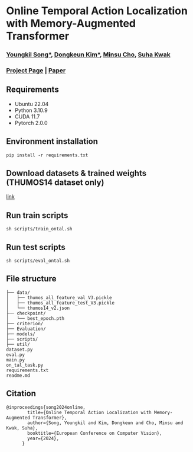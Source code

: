 # Online Temporal Action Localization with Memory-Augmented Transformer

### [Youngkil Song*](https://www.linkedin.com/in/youngkil-song-8936792a3/), [Dongkeun Kim*](https://dk-kim.github.io/), [Minsu Cho](https://cvlab.postech.ac.kr/~mcho/), [Suha Kwak](https://suhakwak.github.io/)

### [Project Page](https://skhcjh231.github.io/MATR_project/) | [Paper](https://arxiv.org/abs/2408.02957)

## Requirements

- Ubuntu 22.04
- Python 3.10.9
- CUDA 11.7
- Pytorch 2.0.0

## Environment installation
    
    pip install -r requirements.txt

## Download datasets & trained weights (THUMOS14 dataset only)

[link](https://drive.google.com/drive/folders/1-V3TZNHrhb-1pnwKZvLCw-Ga56dx1pcb?usp=sharing)
    

## Run train scripts

    sh scripts/train_ontal.sh

## Run test scripts

    sh scripts/eval_ontal.sh

## File structure

    ├── data/
    │   ├── thumos_all_feature_val_V3.pickle
    │   ├── thumos_all_feature_test_V3.pickle
    │   └── thumos14_v2.json
    ├── checkpoint/
    │   └── best_epoch.pth
    ├── criterion/ 
    ├── Evaluation/ 
    ├── models/ 
    ├── scripts/ 
    ├── util/ 
    dataset.py 
    eval.py 
    main.py 
    on_tal_task.py 
    requirements.txt  
    readme.md 

## Citation
    @inproceedings{song2024online,
            title={Online Temporal Action Localization with Memory-Augmented Transformer},
            author={Song, Youngkil and Kim, Dongkeun and Cho, Minsu and Kwak, Suha},
            booktitle={European Conference on Computer Vision},
            year={2024},
          }
